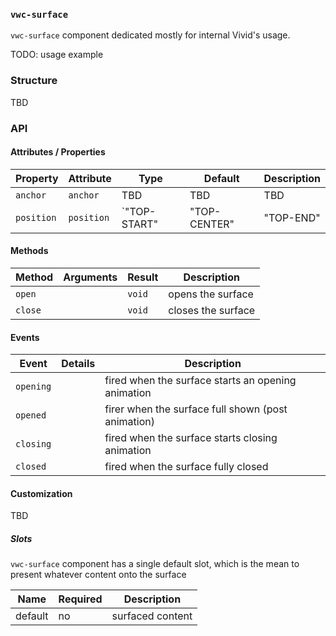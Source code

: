 ### `vwc-surface`

`vwc-surface` component dedicated mostly for internal Vivid's usage.

TODO: usage example

### Structure

TBD

### API

#### Attributes / Properties

| Property   | Attribute  | Type     | Default | Description |
|------------|------------|----------|---------|-------------|
| `anchor`   | `anchor`   | TBD | TBD | TBD |
| `position` | `position` | `"TOP-START" | "TOP-CENTER" | "TOP-END" | "BOTTOM-START" | "BOTTOM-CENTER" | "BOTTOM-END" ` | `"BOTTOM-CENTER"` | defines the position of the surface relative to anchor |

#### Methods

| Method  | Arguments | Result | Description |
|---------|-----------|--------|-------------|
| `open`  |           | `void` | opens the surface |
| `close` |           | `void` | closes the surface |

#### Events

| Event     | Details | Description |
|-----------|---------|-------------|
| `opening` |         | fired when the surface starts an opening animation
| `opened`  |         | firer when the surface full shown (post animation)
| `closing` |         | fired when the surface starts closing animation
| `closed`  |         | fired when the surface fully closed

#### Customization

TBD

##### Slots

`vwc-surface` component has a single default slot, which is the mean to present whatever content onto the surface

| Name    | Required | Description |
|---------|----------|-------------|
| default | no       | surfaced content |
